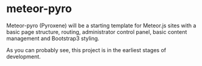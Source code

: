 meteor-pyro
===========

Meteor-pyro (Pyroxene) will be a starting template for Meteor.js sites with a basic page structure, routing, administrator control panel, basic content management and Bootstrap3 styling.

As you can probably see, this project is in the earliest stages of development.
